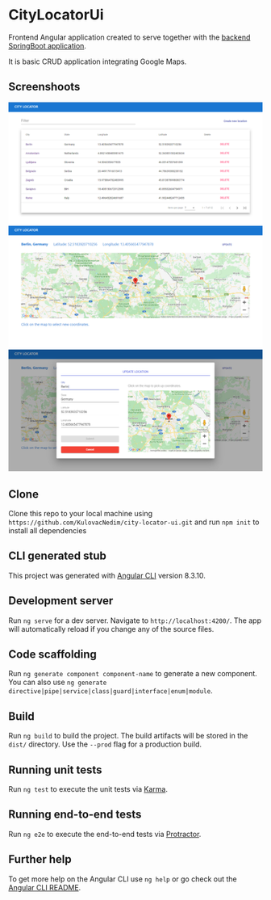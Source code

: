 # CityLocatorUi

Frontend Angular application created to serve together with the [backend SpringBoot application](https://github.com/KulovacNedim/city-locator).

It is basic CRUD application integrating Google Maps.

## Screenshoots

<img src="pics/table-view.png" title="table view" alt="table-view.png">

<img src="pics/dedicated-view.png" title="table view" alt="dedicated-view.png">

<img src="pics/save-update-modal.png" title="table view" alt="save-update-modal.png">

## Clone

Clone this repo to your local machine using `https://github.com/KulovacNedim/city-locator-ui.git`
and run `npm init` to install all dependencies

## CLI generated stub

This project was generated with [Angular CLI](https://github.com/angular/angular-cli) version 8.3.10.

## Development server

Run `ng serve` for a dev server. Navigate to `http://localhost:4200/`. The app will automatically reload if you change any of the source files.

## Code scaffolding

Run `ng generate component component-name` to generate a new component. You can also use `ng generate directive|pipe|service|class|guard|interface|enum|module`.

## Build

Run `ng build` to build the project. The build artifacts will be stored in the `dist/` directory. Use the `--prod` flag for a production build.

## Running unit tests

Run `ng test` to execute the unit tests via [Karma](https://karma-runner.github.io).

## Running end-to-end tests

Run `ng e2e` to execute the end-to-end tests via [Protractor](http://www.protractortest.org/).

## Further help

To get more help on the Angular CLI use `ng help` or go check out the [Angular CLI README](https://github.com/angular/angular-cli/blob/master/README.md).
